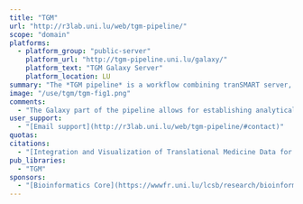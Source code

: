 ```yaml
---
title: "TGM"
url: "http://r3lab.uni.lu/web/tgm-pipeline/"
scope: "domain"
platforms:
  - platform_group: "public-server"
    platform_url: "http://tgm-pipeline.uni.lu/galaxy/"
    platform_text: "TGM Galaxy Server"
    platform_location: LU
summary: "The *TGM pipeline* is a workflow combining tranSMART server, Galaxy Server and MINERVA platform to enable visually-aided exploration, analysis and interpretation of high-throughput translational medicine data."
image: "/use/tgm/tgm-fig1.png"
comments:
  - "The Galaxy part of the pipeline allows for establishing analytical workflows for data from the [tranSMART server](http://r3lab.uni.lu/web/tgm-pipeline/#transmart-setup). Analytical results (list of molecules) are sent to the associated [MINERVA instance](http://r3lab.uni.lu/web/tgm-pipeline/#minerva-setup), hosting the PD map."
user_support:
  - "[Email support](http://r3lab.uni.lu/web/tgm-pipeline/#contact)"
quotas:
citations:
  - "[Integration and Visualization of Translational Medicine Data for Better Understanding of Human Diseases](https://doi.org/10.1089/big.2015.0057). Satagopam V, Gu W, Eifes S, Gawron P, Ostaszewski M, Gebel S, Barbosa-Silva A, Balling R, Schneider R. *Big Data*. 2016 Jun;4(2):97-108. doi: 10.1089/big.2015.0057."
pub_libraries:
  - "TGM"
sponsors:
  - "[Bioinformatics Core](https://wwwfr.uni.lu/lcsb/research/bioinformatics_core), Université du Luxembourg"
---
```

